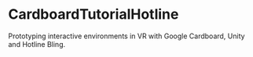 # CardboardTutorialHotline
Prototyping interactive environments in VR with Google Cardboard, Unity and Hotline Bling.
